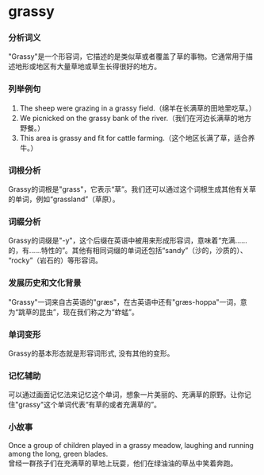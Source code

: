# grassy

### 分析词义

  

"Grassy"是一个形容词，它描述的是类似草或者覆盖了草的事物。它通常用于描述地形或地区有大量草地或草生长得很好的地方。

  

### 列举例句

  

1.  The sheep were grazing in a grassy field.（绵羊在长满草的田地里吃草。）
2.  We picnicked on the grassy bank of the river.（我们在河边长满草的地方野餐。）
3.  This area is grassy and fit for cattle farming.（这个地区长满了草，适合养牛。）

  

### 词根分析

  

Grassy的词根是"grass"，它表示“草”。我们还可以通过这个词根生成其他有关草的单词，例如“grassland”（草原）。

  

### 词缀分析

  

Grassy的词缀是"-y"，这个后缀在英语中被用来形成形容词，意味着“充满……的，有……特性的”。其他有相同词缀的单词还包括“sandy”（沙的，沙质的）、 “rocky”（岩石的）等形容词。

  

### 发展历史和文化背景

  

"Grassy"一词来自古英语的"græs"，在古英语中还有"græs-hoppa"一词，意为“跳草的昆虫”，现在我们称之为“蚱蜢”。

  

### 单词变形

  

Grassy的基本形态就是形容词形式, 没有其他的变形。

  

### 记忆辅助

  

可以通过画面记忆法来记忆这个单词，想象一片美丽的、充满草的原野。让你记住"grassy"这个单词代表“有草的或者充满草的”。

  

### 小故事

  

Once a group of children played in a grassy meadow, laughing and running among the long, green blades.  
曾经一群孩子们在充满草的草地上玩耍，他们在绿油油的草丛中笑着奔跑。
